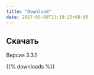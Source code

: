 ```yaml
---
title: "Download"
date: 2017-03-09T13:19:25+08:00
---
```

## Скачать

Версия 3.3.1

{{% downloads %}}
